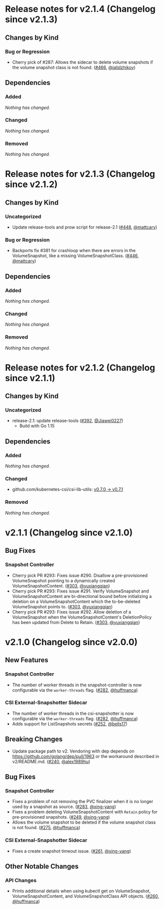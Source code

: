 # Release notes for v2.1.4 (Changelog since v2.1.3)

## Changes by Kind

### Bug or Regression

- Cherry pick of #287: Allows the sidecar to delete volume snapshots if the volume snapshot class is not found. ([#466](https://github.com/kubernetes-csi/external-snapshotter/pull/466), [@ialidzhikov](https://github.com/ialidzhikov))

## Dependencies

### Added
_Nothing has changed._

### Changed
_Nothing has changed._

### Removed
_Nothing has changed._

# Release notes for v2.1.3 (Changelog since v2.1.2)

## Changes by Kind

### Uncategorized

- Update release-tools and prow script for release-2.1 ([#448](https://github.com/kubernetes-csi/external-snapshotter/pull/448), [@mattcary](https://github.com/mattcary))

### Bug or Regression

- Backports fix #381 for crashloop when there are errors in the VolumeSnapshot, like a missing VolumeSnapshotClass. ([#446](https://github.com/kubernetes-csi/external-snapshotter/pull/446), [@mattcary](https://github.com/mattcary))

## Dependencies

### Added
_Nothing has changed._

### Changed
_Nothing has changed._

### Removed
_Nothing has changed._

# Release notes for v2.1.2 (Changelog since v2.1.1)

## Changes by Kind

### Uncategorized

- release-2.1: update release-tools ([#392](https://github.com/kubernetes-csi/external-snapshotter/pull/392), [@Jiawei0227](https://github.com/Jiawei0227))
  - Build with Go 1.15

## Dependencies

### Added
_Nothing has changed._

### Changed
- github.com/kubernetes-csi/csi-lib-utils: [v0.7.0 → v0.7.1](https://github.com/kubernetes-csi/csi-lib-utils/compare/v0.7.0...v0.7.1)

### Removed
_Nothing has changed._


# v2.1.1 (Changelog since v2.1.0)

## Bug Fixes

### Snapshot Controller

- Cherry pick PR #293: Fixes issue #290. Disallow a pre-provisioned VolumeSnapshot pointing to a dynamically created VolumeSnapshotContent. ([#303](https://github.com/kubernetes-csi/external-snapshotter/pull/303), [@yuxiangqian](https://github.com/yuxiangqian))
- Cherry pick PR #293: Fixes issue #291. Verify VolumeSnapshot and VolumeSnapshotContent are bi-directional bound before initializing a deletion on a VolumeSnapshotContent which the to-be-deleted VolumeSnapshot points to. ([#303](https://github.com/kubernetes-csi/external-snapshotter/pull/303), [@yuxiangqian](https://github.com/yuxiangqian))
- Cherry pick PR #293: Fixes issue #292. Allow deletion of a VolumeSnapshot when the VolumeSnapshotContent's DeletionPolicy has been updated from Delete to Retain. ([#303](https://github.com/kubernetes-csi/external-snapshotter/pull/303), [@yuxiangqian](https://github.com/yuxiangqian))

# v2.1.0 (Changelog since v2.0.0)

## New Features

### Snapshot Controller

- The number of worker threads in the snapshot-controller is now configurable via the `worker-threads` flag. ([#282](https://github.com/kubernetes-csi/external-snapshotter/pull/282), [@huffmanca](https://github.com/huffmanca))

### CSI External-Snapshotter Sidecar

- The number of worker threads in the csi-snapshotter is now configurable via the `worker-threads` flag. ([#282](https://github.com/kubernetes-csi/external-snapshotter/pull/282), [@huffmanca](https://github.com/huffmanca))
- Adds support for ListSnapshots secrets ([#252](https://github.com/kubernetes-csi/external-snapshotter/pull/252), [@bells17](https://github.com/bells17))

## Breaking Changes

- Update package path to v2. Vendoring with dep depends on https://github.com/golang/dep/pull/1963 or the workaround described in v2/README.md. ([#240](https://github.com/kubernetes-csi/external-snapshotter/pull/240), [@alex1989hu](https://github.com/alex1989hu))

## Bug Fixes

### Snapshot Controller

- Fixes a problem of not removing the PVC finalizer when it is no longer used by a snapshot as source. ([#283](https://github.com/kubernetes-csi/external-snapshotter/pull/283), [@xing-yang](https://github.com/xing-yang))
- Fixes a problem deleting VolumeSnapshotContent with `Retain` policy for pre-provisioned snapshots. ([#249](https://github.com/kubernetes-csi/external-snapshotter/pull/249), [@xing-yang](https://github.com/xing-yang))
- Allows the volume snapshot to be deleted if the volume snapshot class is not found. ([#275](https://github.com/kubernetes-csi/external-snapshotter/pull/275), [@huffmanca](https://github.com/huffmanca))

### CSI External-Snapshotter Sidecar

- Fixes a create snapshot timeout issue. ([#261](https://github.com/kubernetes-csi/external-snapshotter/pull/261), [@xing-yang](https://github.com/xing-yang))

## Other Notable Changes

### API Changes

- Prints additional details when using kubectl get on VolumeSnapshot, VolumeSnapshotContent, and VolumeSnapshotClass API objects. ([#260](https://github.com/kubernetes-csi/external-snapshotter/pull/260), [@huffmanca](https://github.com/huffmanca))
